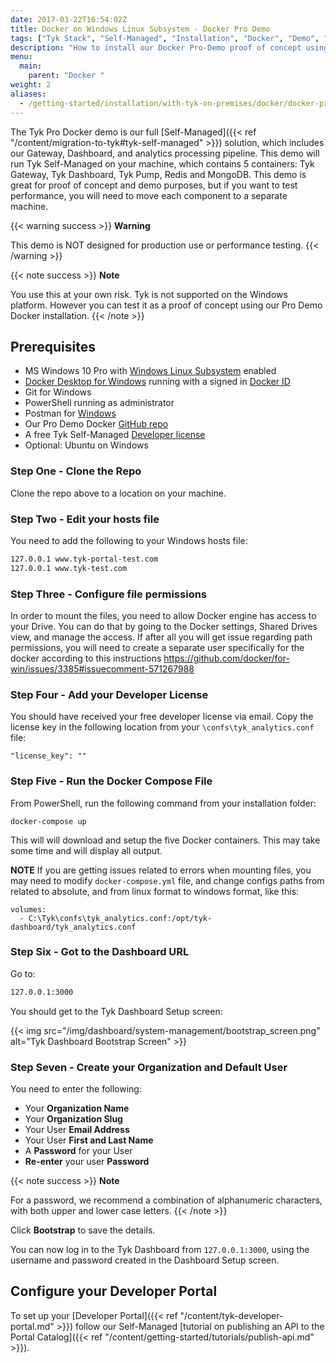```yaml
---
date: 2017-03-22T16:54:02Z
title: Docker on Windows Linux Subsystem - Docker Pro Demo
tags: ["Tyk Stack", "Self-Managed", "Installation", "Docker", "Demo", "Windows", Linux Subsystem]
description: "How to install our Docker Pro-Demo proof of concept using Docker on Windows with the Linux Subsystem installed"
menu:
  main:
    parent: "Docker "
weight: 2
aliases:
  - /getting-started/installation/with-tyk-on-premises/docker/docker-pro-demo/docker-pro-wsl/
---
```


The Tyk Pro Docker demo is our full [Self-Managed]({{< ref "/content/migration-to-tyk#tyk-self-managed" >}}) solution, which includes our Gateway, Dashboard, and analytics processing pipeline. This demo will run Tyk Self-Managed on your machine, which contains 5 containers: Tyk Gateway, Tyk Dashboard, Tyk Pump, Redis and MongoDB. This demo is great for proof of concept and demo purposes, but if you want to test performance, you will need to move each component to a separate machine.

{{< warning success >}}
**Warning**  

This demo is NOT designed for production use or performance testing. 
{{< /warning >}}

{{< note success >}}
**Note**  

You use this at your own risk. Tyk is not supported on the Windows platform. However you can test it as a proof of concept using our Pro Demo Docker installation.
{{< /note >}}


## Prerequisites

- MS Windows 10 Pro with [Windows Linux Subsystem](https://docs.microsoft.com/en-us/windows/wsl/install-win10) enabled
- [Docker Desktop for Windows](https://docs.docker.com/docker-for-windows/install/) running with a signed in [Docker ID](https://docs.docker.com/docker-id/)
- Git for Windows
- PowerShell running as administrator
- Postman for [Windows](https://www.getpostman.com/downloads/)
- Our Pro Demo Docker [GitHub repo](https://github.com/TykTechnologies/tyk-pro-docker-demo)
- A free Tyk Self-Managed [Developer license](https://tyk.io/product/tyk-on-premises-free-edition/)
- Optional: Ubuntu on Windows

### Step One - Clone the Repo

Clone the repo above to a location on your machine.

### Step Two - Edit your hosts file

You need to add the following to your Windows hosts file:

```bash
127.0.0.1 www.tyk-portal-test.com
127.0.0.1 www.tyk-test.com
```

### Step Three - Configure file permissions
In order to mount the files, you need to allow Docker engine has access to your Drive. 
You can do that by going to the Docker settings, Shared Drives view, and manage the access. 
If after all you will get issue regarding path permissions, you will need to create a separate user specifically for the docker according to this instructions https://github.com/docker/for-win/issues/3385#issuecomment-571267988


### Step Four - Add your Developer License

You should have received your free developer license via email. Copy the license key in the following location from your `\confs\tyk_analytics.conf` file:

```
"license_key": ""
```

### Step Five - Run the Docker Compose File

From PowerShell, run the following command from your installation folder:

```console
docker-compose up
```

This will will download and setup the five Docker containers. This may take some time and will display all output.

**NOTE**
If you are getting issues related to errors when mounting files, you may need to modify 
`docker-compose.yml` file, and change configs paths from related to absolute, and from linux format to windows format, like this:
```
volumes:
  - C:\Tyk\confs\tyk_analytics.conf:/opt/tyk-dashboard/tyk_analytics.conf
```

### Step Six - Got to the Dashboard URL

Go to:

```bash
127.0.0.1:3000
```

You should get to the Tyk Dashboard Setup screen:

{{< img src="/img/dashboard/system-management/bootstrap_screen.png" alt="Tyk Dashboard Bootstrap Screen" >}}

### Step Seven - Create your Organization and Default User

You need to enter the following:

- Your **Organization Name**
- Your **Organization Slug**
- Your User **Email Address**
- Your User **First and Last Name**
- A **Password** for your User
- **Re-enter** your user **Password**

{{< note success >}}
**Note**  

For a password, we recommend a combination of alphanumeric characters, with both upper and lower case
letters.
{{< /note >}}

Click **Bootstrap** to save the details.

You can now log in to the Tyk Dashboard from `127.0.0.1:3000`, using the username and password created in the Dashboard Setup screen.

## Configure your Developer Portal

To set up your [Developer Portal]({{< ref "/content/tyk-developer-portal.md" >}}) follow our Self-Managed [tutorial on publishing an API to the Portal Catalog]({{< ref "/content/getting-started/tutorials/publish-api.md" >}}).
